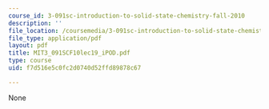 ```yaml
---
course_id: 3-091sc-introduction-to-solid-state-chemistry-fall-2010
description: ''
file_location: /coursemedia/3-091sc-introduction-to-solid-state-chemistry-fall-2010/f7d516e5c0fc2d0740d52ffd89878c67_MIT3_091SCF10lec19_iPOD.pdf
file_type: application/pdf
layout: pdf
title: MIT3_091SCF10lec19_iPOD.pdf
type: course
uid: f7d516e5c0fc2d0740d52ffd89878c67

---
```

None